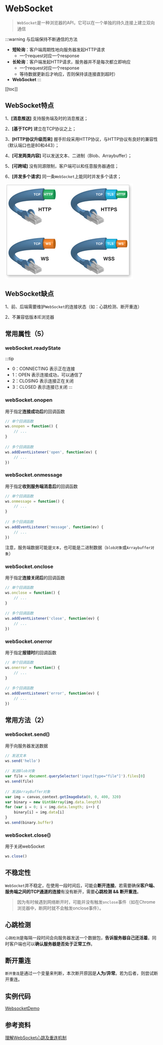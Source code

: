# WebSocket
> `WebSocket`是一种浏览器的API，它可以在一个单独的持久连接上建立双向通信

:::warning
与后端保持不断通信的方法
 - **短轮询**：客户端周期性地向服务器发起HTTP请求
    - 一个request对应一个response
 - **长轮询**：客户端发起HTTP请求，服务器并不是每次都立即响应
    - 一个request对应一个response
    - 等待数据更新后才响应，否则保持该连接直到超时）
 - **WebSocket**
:::

[[toc]]

## WebSocket特点
 1、**[消息推送]** 支持服务端及时的消息推送；

 2、**[基于TCP]** 建立在TCP协议之上；
 
 3、**[HTTP协议升级而来]** 握手阶段采用HTTP协议，与HTTP协议有良好的兼容性（默认端口也是80和443）；

 4、**[可发两类内容]** 可以发送文本、二进制（Blob、Arraybuffer）；

 5、**[可跨域]** 没有同源限制，客户端可以和任意服务器通信；

 6、**[并发多个请求]** 同一条`WebSocket`上能同时并发多个请求；

![alt](./img/WebSocket-1.png)

## WebSocket缺点
 1、前、后端需要维护`WebSocket`的连接状态（如：心跳检测、断开重连）
 
 2、不兼容低版本IE浏览器

## 常用属性（5）
### webSocket.readyState
:::tip
 - 0：CONNECTING 表示正在连接 
 - 1：OPEN 表示连接成功，可以通信了
 - 2：CLOSING 表示连接正在关闭
 - 3：CLOSED 表示连接已关闭
:::

### webSocket.onopen
用于指定**连接成功后**的回调函数
```js
// 单个回调函数
ws.onopen = function() {
    // ...
}

// 多个回调函数
ws.addEventListener('open', function(ev) {
    // ...
})
```

### webSocket.onmessage
用于指定**收到服务端消息后**的回调函数
```js
// 单个回调函数
ws.onmessage = function() {
    // ...
}

// 多个回调函数
ws.addEventListener('message', function(ev) {
    // ...
})
```
注意，服务端数据可能是`文本`，也可能是二进制数据（`blob对象`或`Arraybuffer对象`）

### webSocket.onclose
用于指定**连接关闭后**的回调函数
```js
// 单个回调函数
ws.onclose = function() {
    // ...
}

// 多个回调函数
ws.addEventListener('close', function(ev) {
    // ...
})
```

### webSocket.onerror
用于指定**报错时**的回调函数
```js
// 单个回调函数
ws.onerror = function() {
    // ...
}

// 多个回调函数
ws.addEventListener('error', function(ev) {
    // ...
})
```

## 常用方法（2）
### webSocket.send()
用于向服务器发送数据
```js
// 发送文本
ws.send('hello')

// 发送Blob对象
var file = document.querySelector('input[type="file"]').files[0]
ws.send(file)

// 发送ArrayBuffer对象
var img = canvas_context.getImageData(0, 0, 400, 320)
var binary = new Uint8Array(img.data.length)
for (var i = 0; i < img.data.length; i++) {
    binary[i] = img.data[i]
}
ws.send(binary.buffer)
```

### webSocket.close()
用于关闭webSocket
```js
ws.close()
```

## 不稳定性
`WebSocket`并不稳定，在使用一段时间后，可能会**断开连接**。若需要确保**客户端、服务端之间的TCP通道的连接**有没有断开，需要**心跳检测 && 断开重连**。

> 因为有时候遇到网络断开时，可能并没有触发`onclose`事件（如在Chrome浏览器中，断网时就不会触发onclose事件）。

## 心跳检测
`心跳检测`是每隔一段时间会向服务器发送一个数据包，**告诉服务器自己还活着**。同时客户端也可以**确认服务器是否处于正常工作**。

## 断开重连
`断开重连`是通过一个变量来判断，本次断开原因是**人为/异常**。若为后者，则尝试断开重连。

## 实例代码
[WebsocketDemo](./DEMO.md)

## 参考资料
[理解WebSocket心跳及重连机制](https://www.cnblogs.com/tugenhua0707/p/8648044.html)